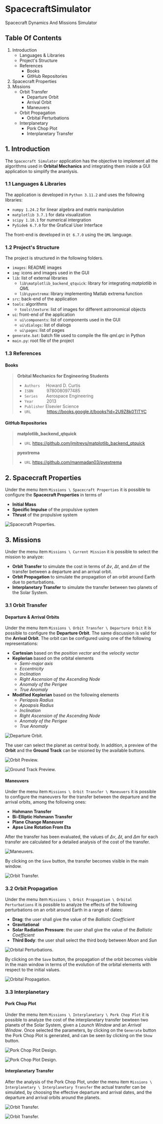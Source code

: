 # SpacecraftSimulator

Spacecraft Dynamics And Missions Simulator

## Table Of Contents

1. Introduction
    - Languages & Libraries
    - Project's Structure
    - References
        - Books
        - GitHub Repositories
2. Spacecraft Properties
3. Missions
    - Orbit Transfer
        - Departure Orbit
        - Arrival Orbit
        - Maneuvers
    - Orbit Propagation
        - Orbital Perturbations
    - Interplanetary
        - Pork Chop Plot
        - Interplanetary Transfer

## 1. Introduction

The `Spacecraft Simulator` application has the objective to implement all the algorithms used in **Orbital Mechanics** and integrating them inside a GUI application to simplify the ananlysis.

### 1.1 Languages & Libraries

The application is developed in `Python 3.11.2` and uses the following libraries:

- `numpy 1.24.2` for linear algebra and matrix manipulation
- `matplotlib 3.7.1` for data visualization
- `scipy 1.10.1` for numerical intergration
- `PySide6 6.7.0` for the Grafical User Interface

The front-end is developed in `Qt 6.7.0` using the `QML` language.

### 1.2 Project's Structure

The project is structured in the following folders.

- `images`: README images
- `img`: icons and images used in the GUI
- `lib`: list of external libraries
    - `lib\matplotlib_backend_qtquick`: library for integrating *matplotlib* in *QML*
    - `lib\pyextrema`: library implementing Matlab extrema function
- `src`: back-end of the application
- `tools`: algorithms
    - `tools\texture`: list of images for different astronomical objects
- `ui`: front-end of the application
    - `ui\components`: list of components used in the GUI
    - `ui\dialogs`: list of dialogs
    - `ui\pages`: list of pages
- `generate.bat`: batch file used to compile the file *qml.qrc* in Python
- `main.py`: root file of the project

### 1.3 References

#### Books

> **Orbital Mechanics for Engineering Students**
> - `Authors`&nbsp;&nbsp;&nbsp;&nbsp;&nbsp;Howard D. Curtis
> - `ISBN`&nbsp;&nbsp;&nbsp;&nbsp;&nbsp;&nbsp;&nbsp;&nbsp;&nbsp;&nbsp;&nbsp;9780080977485
> - `Series`&nbsp;&nbsp;&nbsp;&nbsp;&nbsp;&nbsp;&nbsp;Aerospace Engineering
> - `Year`&nbsp;&nbsp;&nbsp;&nbsp;&nbsp;&nbsp;&nbsp;&nbsp;&nbsp;&nbsp;&nbsp;2013
> - `Publisher`&nbsp;Elsevier Science
> - `URL`&nbsp;&nbsp;&nbsp;&nbsp;&nbsp;&nbsp;&nbsp;&nbsp;&nbsp;&nbsp;&nbsp;&nbsp;&nbsp;https://books.google.it/books?id=2U9Z8k0TlTYC

<!-- | Title  | Authors | ISBN | Series | Year | Publisher | URL |
| ------------- | ------------- | ------------- | ------------- | ------------- | ------------- | ------------- |
| Content Cell  | Content Cell  | Content Cell  | Content Cell  | Content Cell  | Content Cell  | Content Cell  | -->

#### GitHub Repositories

> **matplotlib_backend_qtquick**
> - `URL` https://github.com/jmitrevs/matplotlib_backend_qtquick

> **pyextrema**
> - `URL` https://github.com/manmadan03/pyextrema

## 2. Spacecraft Properties

Under the menu item `Missions \ Spacecraft Properties` it is possible to configure the **Spacecraft Properties** in terms of

- **Initial Mass**
- **Specific Impulse** of the propulsive system
- **Thrust** of the propulsive system

![Spacecraft Properties.](./images/spacecraft_properties.png)

## 3. Missions

Under the menu item `Missions \ Current Mission` it is possible to select the mission to analyze:
- **Orbit Transfer** to simulate the cost in terms of $\Delta v$, $\Delta t$, and $\Delta m$ of the transfer between a departure and an arrival orbit.
- **Orbit Propagation** to simulate the propagation of an orbit around Earth due to perturbations.
- **Interplanetary Transfer** to simulate the transfer between two planets of the Solar System.

### 3.1 Orbit Transfer

#### Departure & Arrival Orbits

Under the menu item `Missions \ Orbit Transfer \ Departure Orbit` it is possible to configure the **Departure Orbit**. The same discussion is valid for the **Arrival Orbit**. The orbit can be configured using one of the following representations:
- **Cartesian** based on the *position vector* and the *velocity vector*
- **Keplerian** based on the orbital elements
    - *Semi-major axis*
    - *Eccentricity*
    - *Inclination*
    - *Right Ascension of the Ascending Node*
    - *Anomaly of the Perigee*
    - *True Anomaly*
- **Modified Keplerian** based on the following elements
    - *Periapsis Radius*
    - *Apoapsis Radius*
    - *Inclination*
    - *Right Ascension of the Ascending Node*
    - *Anomaly of the Perigee*
    - *True Anomaly*

![Departure Orbit.](./images/departure_orbit.png)

The user can select the planet as central body. In addition, a preview of the **Orbit** and the **Ground Track** can be visioned by the available buttons.

![Orbit Preview.](./images/orbit_preview.png)

![Ground Track Preview.](./images/ground_track_preview.png)

#### Maneuvers

Under the menu item `Missions \ Orbit Transfer \ Maneuvers` it is possible to configure the maneuvers for the transfer between the departure and the arrival orbits, among the following ones:
- **Hohmann Transfer**
- **Bi-Elliptic Hohmann Transfer**
- **Plane Change Maneuver**
- **Apse Line Rotation From Eta**

After the transfer has been evaluated, the values of $\Delta v$, $\Delta t$, and $\Delta m$ for each transfer are calculated for a detailed analysis of the cost of the transfer.

![Maneuvers.](./images/maneuvers.png)

By clicking on the `Save` button, the transfer becomes visible in the main window.

![Orbit Transfer.](./images/orbit_transfer.png)

### 3.2 Orbit Propagation

Under the menu item `Missions \ Orbit Propagation \ Orbital Perturbations` it is possible to analyze the effects of the following perturbations on an orbit around Earth in a range of dates:
- **Drag**: the user shall give the value of the *Ballistic Coefficient*
- **Gravitational**
- **Solar Radiation Pressure**: the user shall give the value of the *Ballistic Coefficient*
- **Third Body**: the user shall select the third body between *Moon* and *Sun*

![Orbital Perturbations.](./images/orbital_perturbations.png)

By clicking on the `Save` button, the propagation of the orbit becomes visible in the main window in terms of the evolution of the orbital elements with respect to the initial values.

![Orbital Propagation.](./images/orbit_propagation.png)

### 3.3 Interplanetary

#### Pork Chop Plot

Under the menu item `Missions \ Interplanetary \ Pork Chop Plot` it is possible to analyze the cost of the interplanetary transfer bewteen two planets of the Solar System, given a *Launch Window* and an *Arrival Window*. Once selected the parameters, by clicking on the `Generate` button the Pork Chop Plot is generated, and can be seen by clicking on the `Show` button.

![Pork Chop Plot Design.](./images/pork_chop_plot_design.png)

![Pork Chop Plot Design.](./images/pork_chop_plot.png)

#### Interplanetary Transfer

After the analysis of the Pork Chop Plot, under the menu item `Missions \ Interplanetary \ Interplanetary Transfer` the actual transfer can be simulated, by choosing the effective departure and arrival dates, and the departure and arrival orbits around the planets.

![Orbit Transfer.](./images/interplanetary_transfer_design.png)

![Orbit Transfer.](./images/interplanetary_transfer.png)